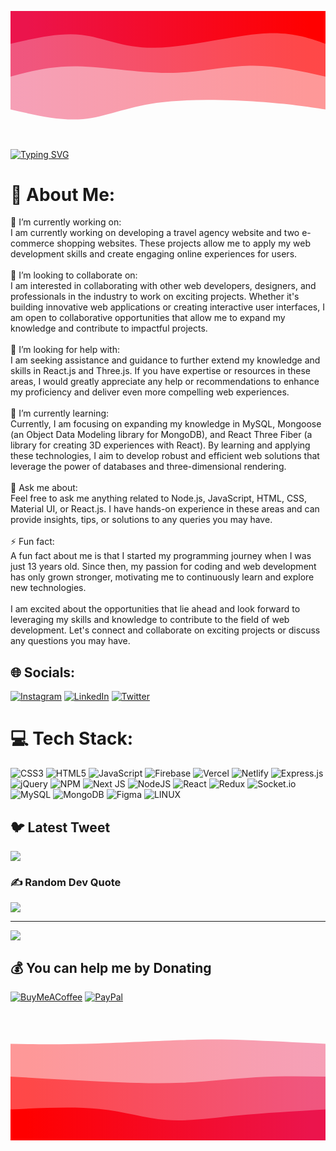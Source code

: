 <svg width="100%" height="100%" id="svg" viewBox="0 0 1440 590" xmlns="http://www.w3.org/2000/svg" class="transition duration-300 ease-in-out delay-150"><style>
          .path-0{
            animation:pathAnim-0 4s;
            animation-timing-function: linear;
            animation-iteration-count: infinite;
          }
          @keyframes pathAnim-0{
            0%{
              d: path("M 0,600 C 0,600 0,150 0,150 C 84.64285714285714,162.89285714285714 169.28571428571428,175.78571428571428 306,185 C 442.7142857142857,194.21428571428572 631.5,199.75000000000003 772,180 C 912.5,160.24999999999997 1004.7142857142858,115.21428571428571 1108,106 C 1211.2857142857142,96.78571428571429 1325.642857142857,123.39285714285714 1440,150 C 1440,150 1440,600 1440,600 Z");
            }
            25%{
              d: path("M 0,600 C 0,600 0,150 0,150 C 118.25,137 236.5,124 349,135 C 461.5,146 568.25,181 674,189 C 779.75,197 884.5,178 1012,167 C 1139.5,156 1289.75,153 1440,150 C 1440,150 1440,600 1440,600 Z");
            }
            50%{
              d: path("M 0,600 C 0,600 0,150 0,150 C 115.96428571428572,163.85714285714286 231.92857142857144,177.71428571428572 353,167 C 474.07142857142856,156.28571428571428 600.2500000000001,120.99999999999999 726,124 C 851.7499999999999,127.00000000000001 977.0714285714287,168.2857142857143 1096,179 C 1214.9285714285713,189.7142857142857 1327.4642857142858,169.85714285714283 1440,150 C 1440,150 1440,600 1440,600 Z");
            }
            75%{
              d: path("M 0,600 C 0,600 0,150 0,150 C 135.85714285714286,141.03571428571428 271.7142857142857,132.07142857142858 386,133 C 500.2857142857143,133.92857142857142 592.9999999999999,144.75 717,158 C 841.0000000000001,171.25 996.2857142857144,186.92857142857144 1122,186 C 1247.7142857142856,185.07142857142856 1343.8571428571427,167.53571428571428 1440,150 C 1440,150 1440,600 1440,600 Z");
            }
            100%{
              d: path("M 0,600 C 0,600 0,150 0,150 C 84.64285714285714,162.89285714285714 169.28571428571428,175.78571428571428 306,185 C 442.7142857142857,194.21428571428572 631.5,199.75000000000003 772,180 C 912.5,160.24999999999997 1004.7142857142858,115.21428571428571 1108,106 C 1211.2857142857142,96.78571428571429 1325.642857142857,123.39285714285714 1440,150 C 1440,150 1440,600 1440,600 Z");
            }
          }</style><defs><linearGradient id="gradient" x1="0%" y1="50%" x2="100%" y2="50%"><stop offset="5%" stop-color="#ff0000"></stop><stop offset="95%" stop-color="#eb144c"></stop></linearGradient></defs><path d="M 0,600 C 0,600 0,150 0,150 C 84.64285714285714,162.89285714285714 169.28571428571428,175.78571428571428 306,185 C 442.7142857142857,194.21428571428572 631.5,199.75000000000003 772,180 C 912.5,160.24999999999997 1004.7142857142858,115.21428571428571 1108,106 C 1211.2857142857142,96.78571428571429 1325.642857142857,123.39285714285714 1440,150 C 1440,150 1440,600 1440,600 Z" stroke="none" stroke-width="0" fill="url(#gradient)" fill-opacity="0.4" class="transition-all duration-300 ease-in-out delay-150 path-0" transform="rotate(-180 720 300)"></path><style>
          .path-1{
            animation:pathAnim-1 4s;
            animation-timing-function: linear;
            animation-iteration-count: infinite;
          }
          @keyframes pathAnim-1{
            0%{
              d: path("M 0,600 C 0,600 0,300 0,300 C 114.14285714285714,326.0357142857143 228.28571428571428,352.07142857142856 345,350 C 461.7142857142857,347.92857142857144 581,317.74999999999994 718,317 C 855,316.25000000000006 1009.7142857142858,344.92857142857144 1133,347 C 1256.2857142857142,349.07142857142856 1348.142857142857,324.5357142857143 1440,300 C 1440,300 1440,600 1440,600 Z");
            }
            25%{
              d: path("M 0,600 C 0,600 0,300 0,300 C 148.25,289.7857142857143 296.5,279.57142857142856 399,269 C 501.5,258.42857142857144 558.25,247.5 655,253 C 751.75,258.5 888.5,280.4285714285714 1026,291 C 1163.5,301.5714285714286 1301.75,300.78571428571433 1440,300 C 1440,300 1440,600 1440,600 Z");
            }
            50%{
              d: path("M 0,600 C 0,600 0,300 0,300 C 97.82142857142858,287.07142857142856 195.64285714285717,274.14285714285717 326,271 C 456.35714285714283,267.85714285714283 619.25,274.5 741,281 C 862.75,287.5 943.3571428571429,293.85714285714283 1053,297 C 1162.642857142857,300.14285714285717 1301.3214285714284,300.07142857142856 1440,300 C 1440,300 1440,600 1440,600 Z");
            }
            75%{
              d: path("M 0,600 C 0,600 0,300 0,300 C 102.57142857142858,333 205.14285714285717,366 328,350 C 450.85714285714283,334 593.9999999999999,269 721,247 C 848.0000000000001,225 958.8571428571429,246 1076,262 C 1193.142857142857,278 1316.5714285714284,289 1440,300 C 1440,300 1440,600 1440,600 Z");
            }
            100%{
              d: path("M 0,600 C 0,600 0,300 0,300 C 114.14285714285714,326.0357142857143 228.28571428571428,352.07142857142856 345,350 C 461.7142857142857,347.92857142857144 581,317.74999999999994 718,317 C 855,316.25000000000006 1009.7142857142858,344.92857142857144 1133,347 C 1256.2857142857142,349.07142857142856 1348.142857142857,324.5357142857143 1440,300 C 1440,300 1440,600 1440,600 Z");
            }
          }</style><defs><linearGradient id="gradient" x1="0%" y1="50%" x2="100%" y2="50%"><stop offset="5%" stop-color="#ff0000"></stop><stop offset="95%" stop-color="#eb144c"></stop></linearGradient></defs><path d="M 0,600 C 0,600 0,300 0,300 C 114.14285714285714,326.0357142857143 228.28571428571428,352.07142857142856 345,350 C 461.7142857142857,347.92857142857144 581,317.74999999999994 718,317 C 855,316.25000000000006 1009.7142857142858,344.92857142857144 1133,347 C 1256.2857142857142,349.07142857142856 1348.142857142857,324.5357142857143 1440,300 C 1440,300 1440,600 1440,600 Z" stroke="none" stroke-width="0" fill="url(#gradient)" fill-opacity="0.53" class="transition-all duration-300 ease-in-out delay-150 path-1" transform="rotate(-180 720 300)"></path><style>
          .path-2{
            animation:pathAnim-2 4s;
            animation-timing-function: linear;
            animation-iteration-count: infinite;
          }
          @keyframes pathAnim-2{
            0%{
              d: path("M 0,600 C 0,600 0,450 0,450 C 80.10714285714286,478.67857142857144 160.21428571428572,507.35714285714283 300,496 C 439.7857142857143,484.64285714285717 639.2499999999999,433.25000000000006 783,432 C 926.7500000000001,430.74999999999994 1014.7857142857144,479.64285714285717 1115,491 C 1215.2142857142856,502.35714285714283 1327.6071428571427,476.17857142857144 1440,450 C 1440,450 1440,600 1440,600 Z");
            }
            25%{
              d: path("M 0,600 C 0,600 0,450 0,450 C 123.07142857142858,468.17857142857144 246.14285714285717,486.35714285714283 350,481 C 453.85714285714283,475.64285714285717 538.5,446.74999999999994 672,425 C 805.5,403.25000000000006 987.8571428571429,388.6428571428571 1124,394 C 1260.142857142857,399.3571428571429 1350.0714285714284,424.67857142857144 1440,450 C 1440,450 1440,600 1440,600 Z");
            }
            50%{
              d: path("M 0,600 C 0,600 0,450 0,450 C 108.39285714285714,436.2142857142857 216.78571428571428,422.42857142857144 337,413 C 457.2142857142857,403.57142857142856 589.25,398.5 729,417 C 868.75,435.5 1016.2142857142858,477.5714285714286 1136,487 C 1255.7857142857142,496.4285714285714 1347.892857142857,473.21428571428567 1440,450 C 1440,450 1440,600 1440,600 Z");
            }
            75%{
              d: path("M 0,600 C 0,600 0,450 0,450 C 113.14285714285714,425.7857142857143 226.28571428571428,401.57142857142856 329,400 C 431.7142857142857,398.42857142857144 523.9999999999999,419.5 660,440 C 796.0000000000001,460.5 975.7142857142858,480.42857142857144 1113,482 C 1250.2857142857142,483.57142857142856 1345.142857142857,466.7857142857143 1440,450 C 1440,450 1440,600 1440,600 Z");
            }
            100%{
              d: path("M 0,600 C 0,600 0,450 0,450 C 80.10714285714286,478.67857142857144 160.21428571428572,507.35714285714283 300,496 C 439.7857142857143,484.64285714285717 639.2499999999999,433.25000000000006 783,432 C 926.7500000000001,430.74999999999994 1014.7857142857144,479.64285714285717 1115,491 C 1215.2142857142856,502.35714285714283 1327.6071428571427,476.17857142857144 1440,450 C 1440,450 1440,600 1440,600 Z");
            }
          }</style><defs><linearGradient id="gradient" x1="0%" y1="50%" x2="100%" y2="50%"><stop offset="5%" stop-color="#ff0000"></stop><stop offset="95%" stop-color="#eb144c"></stop></linearGradient></defs><path d="M 0,600 C 0,600 0,450 0,450 C 80.10714285714286,478.67857142857144 160.21428571428572,507.35714285714283 300,496 C 439.7857142857143,484.64285714285717 639.2499999999999,433.25000000000006 783,432 C 926.7500000000001,430.74999999999994 1014.7857142857144,479.64285714285717 1115,491 C 1215.2142857142856,502.35714285714283 1327.6071428571427,476.17857142857144 1440,450 C 1440,450 1440,600 1440,600 Z" stroke="none" stroke-width="0" fill="url(#gradient)" fill-opacity="1" class="transition-all duration-300 ease-in-out delay-150 path-2" transform="rotate(-180 720 300)"></path></svg>
          
[![Typing SVG](https://readme-typing-svg.demolab.com?font=Fira+Code&weight=600&pause=1000&color=F70000&background=FF000000&center=true&width=435&lines=I+am+16+years+old;I+am+from+Egypt;I+am+a+Full+Stack+Web+Developer)](https://git.io/typing-svg)

# 💫 About Me:
🔭 I’m currently working on:<br>I am currently working on developing a travel agency website and two e-commerce shopping websites. These projects allow me to apply my web development skills and create engaging online experiences for users.<br><br>👯 I’m looking to collaborate on:<br>I am interested in collaborating with other web developers, designers, and professionals in the industry to work on exciting projects. Whether it's building innovative web applications or creating interactive user interfaces, I am open to collaborative opportunities that allow me to expand my knowledge and contribute to impactful projects.<br><br>🤝 I’m looking for help with:<br>I am seeking assistance and guidance to further extend my knowledge and skills in React.js and Three.js. If you have expertise or resources in these areas, I would greatly appreciate any help or recommendations to enhance my proficiency and deliver even more compelling web experiences.<br><br>🌱 I’m currently learning:<br>Currently, I am focusing on expanding my knowledge in MySQL, Mongoose (an Object Data Modeling library for MongoDB), and React Three Fiber (a library for creating 3D experiences with React). By learning and applying these technologies, I aim to develop robust and efficient web solutions that leverage the power of databases and three-dimensional rendering.<br><br>💬 Ask me about:<br>Feel free to ask me anything related to Node.js, JavaScript, HTML, CSS, Material UI, or React.js. I have hands-on experience in these areas and can provide insights, tips, or solutions to any queries you may have.<br><br>⚡ Fun fact:<br>A fun fact about me is that I started my programming journey when I was just 13 years old. Since then, my passion for coding and web development has only grown stronger, motivating me to continuously learn and explore new technologies.<br><br>I am excited about the opportunities that lie ahead and look forward to leveraging my skills and knowledge to contribute to the field of web development. Let's connect and collaborate on exciting projects or discuss any questions you may have.


## 🌐 Socials:
[![Instagram](https://img.shields.io/badge/Instagram-%23E4405F.svg?logo=Instagram&logoColor=white)](https://instagram.com/iamnotttahmed) [![LinkedIn](https://img.shields.io/badge/LinkedIn-%230077B5.svg?logo=linkedin&logoColor=white)](https://linkedin.com/in/ahmedmohammedmostafa) [![Twitter](https://img.shields.io/badge/Twitter-%231DA1F2.svg?logo=Twitter&logoColor=white)](https://twitter.com/AhmedDvlpr) 

# 💻 Tech Stack:
![CSS3](https://img.shields.io/badge/css3-%231572B6.svg?style=for-the-badge&logo=css3&logoColor=white) ![HTML5](https://img.shields.io/badge/html5-%23E34F26.svg?style=for-the-badge&logo=html5&logoColor=white) ![JavaScript](https://img.shields.io/badge/javascript-%23323330.svg?style=for-the-badge&logo=javascript&logoColor=%23F7DF1E) ![Firebase](https://img.shields.io/badge/firebase-%23039BE5.svg?style=for-the-badge&logo=firebase) ![Vercel](https://img.shields.io/badge/vercel-%23000000.svg?style=for-the-badge&logo=vercel&logoColor=white) ![Netlify](https://img.shields.io/badge/netlify-%23000000.svg?style=for-the-badge&logo=netlify&logoColor=#00C7B7) ![Express.js](https://img.shields.io/badge/express.js-%23404d59.svg?style=for-the-badge&logo=express&logoColor=%2361DAFB) ![jQuery](https://img.shields.io/badge/jquery-%230769AD.svg?style=for-the-badge&logo=jquery&logoColor=white) ![NPM](https://img.shields.io/badge/NPM-%23000000.svg?style=for-the-badge&logo=npm&logoColor=white) ![Next JS](https://img.shields.io/badge/Next-black?style=for-the-badge&logo=next.js&logoColor=white) ![NodeJS](https://img.shields.io/badge/node.js-6DA55F?style=for-the-badge&logo=node.js&logoColor=white) ![React](https://img.shields.io/badge/react-%2320232a.svg?style=for-the-badge&logo=react&logoColor=%2361DAFB) ![Redux](https://img.shields.io/badge/redux-%23593d88.svg?style=for-the-badge&logo=redux&logoColor=white) ![Socket.io](https://img.shields.io/badge/Socket.io-black?style=for-the-badge&logo=socket.io&badgeColor=010101) ![MySQL](https://img.shields.io/badge/mysql-%2300f.svg?style=for-the-badge&logo=mysql&logoColor=white) ![MongoDB](https://img.shields.io/badge/MongoDB-%234ea94b.svg?style=for-the-badge&logo=mongodb&logoColor=white) 	![Figma](https://img.shields.io/badge/figma-%23F24E1E.svg?style=for-the-badge&logo=figma&logoColor=white) ![LINUX](https://img.shields.io/badge/Linux-FCC624?style=for-the-badge&logo=linux&logoColor=black)

## 🐦 Latest Tweet
[![](https://gtce.itsvg.in/api?username=AhmedDvlpr)](https://github.com/VishwaGauravIn/github-twitter-card-embed)

### ✍️ Random Dev Quote
![](https://quotes-github-readme.vercel.app/api?type=horizontal&theme=radical)

---
[![](https://visitcount.itsvg.in/api?id=AhmedMohammedMostafa&icon=0&color=11)](https://visitcount.itsvg.in)

  ## 💰 You can help me by Donating
  [![BuyMeACoffee](https://img.shields.io/badge/Buy%20Me%20a%20Coffee-ffdd00?style=for-the-badge&logo=buy-me-a-coffee&logoColor=black)](https://buymeacoffee.com/ahmeddvlpr) [![PayPal](https://img.shields.io/badge/PayPal-00457C?style=for-the-badge&logo=paypal&logoColor=white)](https://paypal.me/AhmedDvlpr) 

  
<!-- Proudly created with GPRM ( https://gprm.itsvg.in ) -->
<svg width="100%" height="100%" id="svg" viewBox="0 0 1440 590" xmlns="http://www.w3.org/2000/svg" class="transition duration-300 ease-in-out delay-150"><style>
          .path-0{
            animation:pathAnim-0 4s;
            animation-timing-function: linear;
            animation-iteration-count: infinite;
          }
          @keyframes pathAnim-0{
            0%{
              d: path("M 0,600 C 0,600 0,150 0,150 C 104,151.82142857142856 208,153.64285714285714 346,150 C 484,146.35714285714286 656,137.25 778,133 C 900,128.75 972,129.35714285714286 1074,133 C 1176,136.64285714285714 1308,143.32142857142856 1440,150 C 1440,150 1440,600 1440,600 Z");
            }
            25%{
              d: path("M 0,600 C 0,600 0,150 0,150 C 137.96428571428572,186.03571428571428 275.92857142857144,222.07142857142858 379,200 C 482.07142857142856,177.92857142857142 550.25,97.75 682,98 C 813.75,98.25 1009.0714285714284,178.92857142857142 1146,201 C 1282.9285714285716,223.07142857142858 1361.4642857142858,186.53571428571428 1440,150 C 1440,150 1440,600 1440,600 Z");
            }
            50%{
              d: path("M 0,600 C 0,600 0,150 0,150 C 121.35714285714283,180.96428571428572 242.71428571428567,211.92857142857142 378,199 C 513.2857142857143,186.07142857142858 662.5,129.25000000000003 787,129 C 911.5,128.74999999999997 1011.2857142857142,185.07142857142858 1116,198 C 1220.7142857142858,210.92857142857142 1330.357142857143,180.46428571428572 1440,150 C 1440,150 1440,600 1440,600 Z");
            }
            75%{
              d: path("M 0,600 C 0,600 0,150 0,150 C 134.89285714285714,125.82142857142857 269.7857142857143,101.64285714285714 379,117 C 488.2142857142857,132.35714285714286 571.75,187.25 675,204 C 778.25,220.75 901.2142857142858,199.35714285714286 1032,184 C 1162.7857142857142,168.64285714285714 1301.392857142857,159.32142857142856 1440,150 C 1440,150 1440,600 1440,600 Z");
            }
            100%{
              d: path("M 0,600 C 0,600 0,150 0,150 C 104,151.82142857142856 208,153.64285714285714 346,150 C 484,146.35714285714286 656,137.25 778,133 C 900,128.75 972,129.35714285714286 1074,133 C 1176,136.64285714285714 1308,143.32142857142856 1440,150 C 1440,150 1440,600 1440,600 Z");
            }
          }</style><defs><linearGradient id="gradient" x1="0%" y1="50%" x2="100%" y2="50%"><stop offset="5%" stop-color="#ff0000"></stop><stop offset="95%" stop-color="#eb144c"></stop></linearGradient></defs><path d="M 0,600 C 0,600 0,150 0,150 C 104,151.82142857142856 208,153.64285714285714 346,150 C 484,146.35714285714286 656,137.25 778,133 C 900,128.75 972,129.35714285714286 1074,133 C 1176,136.64285714285714 1308,143.32142857142856 1440,150 C 1440,150 1440,600 1440,600 Z" stroke="none" stroke-width="0" fill="url(#gradient)" fill-opacity="0.4" class="transition-all duration-300 ease-in-out delay-150 path-0"></path><style>
          .path-1{
            animation:pathAnim-1 4s;
            animation-timing-function: linear;
            animation-iteration-count: infinite;
          }
          @keyframes pathAnim-1{
            0%{
              d: path("M 0,600 C 0,600 0,300 0,300 C 137.14285714285717,307.8928571428571 274.28571428571433,315.7857142857143 406,322 C 537.7142857142857,328.2142857142857 664,332.74999999999994 783,328 C 902,323.25000000000006 1013.7142857142858,309.2142857142857 1122,303 C 1230.2857142857142,296.7857142857143 1335.142857142857,298.3928571428571 1440,300 C 1440,300 1440,600 1440,600 Z");
            }
            25%{
              d: path("M 0,600 C 0,600 0,300 0,300 C 94.35714285714286,315.42857142857144 188.71428571428572,330.85714285714283 318,336 C 447.2857142857143,341.14285714285717 611.5000000000001,336 754,328 C 896.4999999999999,320 1017.2857142857142,309.14285714285717 1128,304 C 1238.7142857142858,298.85714285714283 1339.357142857143,299.42857142857144 1440,300 C 1440,300 1440,600 1440,600 Z");
            }
            50%{
              d: path("M 0,600 C 0,600 0,300 0,300 C 133.39285714285717,313.5 266.78571428571433,327 397,321 C 527.2142857142857,315 654.25,289.5 772,290 C 889.75,290.5 998.2142857142858,317 1108,323 C 1217.7857142857142,329 1328.892857142857,314.5 1440,300 C 1440,300 1440,600 1440,600 Z");
            }
            75%{
              d: path("M 0,600 C 0,600 0,300 0,300 C 109.17857142857142,282.67857142857144 218.35714285714283,265.3571428571429 349,256 C 479.64285714285717,246.64285714285714 631.75,245.24999999999997 744,245 C 856.25,244.75000000000003 928.6428571428571,245.64285714285717 1038,255 C 1147.357142857143,264.35714285714283 1293.6785714285716,282.17857142857144 1440,300 C 1440,300 1440,600 1440,600 Z");
            }
            100%{
              d: path("M 0,600 C 0,600 0,300 0,300 C 137.14285714285717,307.8928571428571 274.28571428571433,315.7857142857143 406,322 C 537.7142857142857,328.2142857142857 664,332.74999999999994 783,328 C 902,323.25000000000006 1013.7142857142858,309.2142857142857 1122,303 C 1230.2857142857142,296.7857142857143 1335.142857142857,298.3928571428571 1440,300 C 1440,300 1440,600 1440,600 Z");
            }
          }</style><defs><linearGradient id="gradient" x1="0%" y1="50%" x2="100%" y2="50%"><stop offset="5%" stop-color="#ff0000"></stop><stop offset="95%" stop-color="#eb144c"></stop></linearGradient></defs><path d="M 0,600 C 0,600 0,300 0,300 C 137.14285714285717,307.8928571428571 274.28571428571433,315.7857142857143 406,322 C 537.7142857142857,328.2142857142857 664,332.74999999999994 783,328 C 902,323.25000000000006 1013.7142857142858,309.2142857142857 1122,303 C 1230.2857142857142,296.7857142857143 1335.142857142857,298.3928571428571 1440,300 C 1440,300 1440,600 1440,600 Z" stroke="none" stroke-width="0" fill="url(#gradient)" fill-opacity="0.53" class="transition-all duration-300 ease-in-out delay-150 path-1"></path><style>
          .path-2{
            animation:pathAnim-2 4s;
            animation-timing-function: linear;
            animation-iteration-count: infinite;
          }
          @keyframes pathAnim-2{
            0%{
              d: path("M 0,600 C 0,600 0,450 0,450 C 144.3571428571429,443.07142857142856 288.7142857142858,436.14285714285717 406,448 C 523.2857142857142,459.85714285714283 613.4999999999998,490.5 711,498 C 808.5000000000002,505.5 913.2857142857144,489.8571428571429 1036,478 C 1158.7142857142856,466.1428571428571 1299.3571428571427,458.07142857142856 1440,450 C 1440,450 1440,600 1440,600 Z");
            }
            25%{
              d: path("M 0,600 C 0,600 0,450 0,450 C 120.64285714285714,440.2857142857143 241.28571428571428,430.57142857142856 353,437 C 464.7142857142857,443.42857142857144 567.4999999999999,465.9999999999999 694,481 C 820.5000000000001,496.0000000000001 970.7142857142858,503.42857142857144 1099,497 C 1227.2857142857142,490.57142857142856 1333.642857142857,470.2857142857143 1440,450 C 1440,450 1440,600 1440,600 Z");
            }
            50%{
              d: path("M 0,600 C 0,600 0,450 0,450 C 115.75,446.82142857142856 231.5,443.64285714285717 338,457 C 444.5,470.35714285714283 541.75,500.25 670,494 C 798.25,487.75 957.5,445.3571428571429 1091,432 C 1224.5,418.6428571428571 1332.25,434.32142857142856 1440,450 C 1440,450 1440,600 1440,600 Z");
            }
            75%{
              d: path("M 0,600 C 0,600 0,450 0,450 C 132.35714285714286,485.6071428571429 264.7142857142857,521.2142857142858 378,500 C 491.2857142857143,478.7857142857143 585.5,400.75000000000006 687,402 C 788.5,403.24999999999994 897.2857142857142,483.78571428571433 1024,505 C 1150.7142857142858,526.2142857142857 1295.357142857143,488.10714285714283 1440,450 C 1440,450 1440,600 1440,600 Z");
            }
            100%{
              d: path("M 0,600 C 0,600 0,450 0,450 C 144.3571428571429,443.07142857142856 288.7142857142858,436.14285714285717 406,448 C 523.2857142857142,459.85714285714283 613.4999999999998,490.5 711,498 C 808.5000000000002,505.5 913.2857142857144,489.8571428571429 1036,478 C 1158.7142857142856,466.1428571428571 1299.3571428571427,458.07142857142856 1440,450 C 1440,450 1440,600 1440,600 Z");
            }
          }</style><defs><linearGradient id="gradient" x1="0%" y1="50%" x2="100%" y2="50%"><stop offset="5%" stop-color="#ff0000"></stop><stop offset="95%" stop-color="#eb144c"></stop></linearGradient></defs><path d="M 0,600 C 0,600 0,450 0,450 C 144.3571428571429,443.07142857142856 288.7142857142858,436.14285714285717 406,448 C 523.2857142857142,459.85714285714283 613.4999999999998,490.5 711,498 C 808.5000000000002,505.5 913.2857142857144,489.8571428571429 1036,478 C 1158.7142857142856,466.1428571428571 1299.3571428571427,458.07142857142856 1440,450 C 1440,450 1440,600 1440,600 Z" stroke="none" stroke-width="0" fill="url(#gradient)" fill-opacity="1" class="transition-all duration-300 ease-in-out delay-150 path-2"></path></svg>
